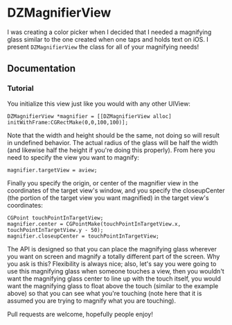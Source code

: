 DZMagnifierView
===
I was creating a color picker when I decided that I needed a magnifying glass similar to the one created when one taps and holds text on iOS. I present `DZMagnifierView` the class for all of your magnifying needs!

## Documentation
### Tutorial
You initialize this view just like you would with any other UIView:

    DZMagnifierView *magnifier = [[DZMagnifierView alloc] initWithFrame:CGRectMake(0,0,100,100)];

Note that the width and height should be the same, not doing so will result in undefined behavior. The actual radius of the glass will be half the width (and likewise half the height if you're doing this properly). From here you need to specify the view you want to magnify:

    magnifier.targetView = aview;

Finally you specify the origin, or center of the magnifier view in the coordinates of the target view's window, and you specify the closeupCenter (the portion of the target view you want magnified) in the target view's coordinates:

    CGPoint touchPointInTargetView;
    magnifier.center = CGPointMake(touchPointInTargetView.x, touchPointInTargetView.y - 50);
    magnifier.closeupCenter = touchPointInTargetView;

The API is designed so that you can place the magnifying glass wherever you want on screen and magnify a totally different part of the screen. Why you ask is this? Flexibility is always nice; also, let's say you were going to use this magnifying glass when someone touches a view, then you wouldn't want the magnifying glass center to line up with the touch itself, you would want the magnifying glass to float above the touch (similar to the example above) so that you can see what you're touching (note here that it is assumed you are trying to magnify what you are touching).

Pull requests are welcome, hopefully people enjoy!
